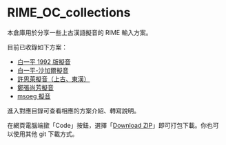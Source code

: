 # RIME_OC_collections

本倉庫用於分享一些上古漢語擬音的 RIME 輸入方案。

目前已收錄如下方案：

- [白一平 1992 版擬音](baxter1992)
- [白一平-沙加爾擬音](baxter-sagart)
- [許思萊擬音（上古、東漢）](shuessler)
- [鄭張尚芳擬音](zhengzhang)
- [msoeg 擬音](msoeg)

進入對應目錄可查看相應的方案介紹、轉寫說明。

在網頁電腦端撳「Code」按鈕，選擇「[Download ZIP](https://codeload.github.com/Hulenkius/RIME_OC_collections/zip/refs/heads/main)」即可打包下載。你也可以使用其他 git 下載方式。